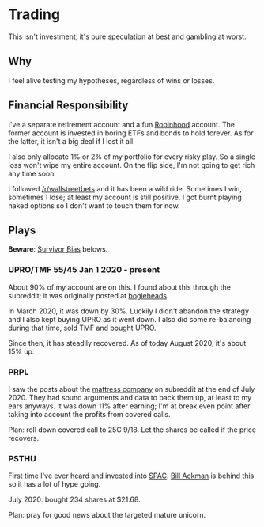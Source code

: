 # Trading

This isn't investment, it's pure speculation at best and gambling at worst.

## Why

I feel alive testing my hypotheses, regardless of wins or losses.

## Financial Responsibility

I've a separate retirement account and a fun [Robinhood](https://robinhood.com/) account.
The former account is invested in boring ETFs and bonds to hold forever.
As for the latter, it isn't a big deal if I lost it all.

I also only allocate 1% or 2% of my portfolio for every risky play.
So a single loss won't wipe my entire account.
On the flip side, I'm not going to get rich any time soon.

I followed [/r/wallstreetbets](https://old.reddit.com/r/wallstreetbets/) and it has been a wild ride.
Sometimes I win, sometimes I lose; at least my account is still positive.
I got burnt playing naked options so I don't want to touch them for now.

## Plays

**Beware**: [Survivor Bias](https://en.wikipedia.org/wiki/Survivorship_bias) belows.

### UPRO/TMF 55/45 Jan 1 2020 - present

About 90% of my account are on this.
I found about this through the subreddit; it was originally posted at [bogleheads](https://www.bogleheads.org/forum/viewtopic.php?f=10&t=288192).

In March 2020, it was down by 30%. 
Luckily I didn't abandon the strategy and I also kept buying UPRO as it went down.
I also did some re-balancing during that time, sold TMF and bought UPRO.

Since then, it has steadily recovered. 
As of today August 2020, it's about 15% up.

### PRPL

I saw the posts about the [mattress company](https://purple.com/) on subreddit at the end of July 2020.
They had sound arguments and data to back them up, at least to my ears anyways.
It was down 11% after earning; I'm at break even point after taking into account the profits from covered calls.

Plan: roll down covered call to 25C 9/18. Let the shares be called if the price recovers.

<!--
August 4 2020: bought 100 shares at $24.74, sold 30C 8/21 for $2.1
August 11 2020: close 30C 8/21 for $0.6, open 25C 8/21 for $1.65
August 13 2020: close 25C 8/21 for $2.05, open 30C 9/18 for $1.55
August 14 2020: close 30C 9/18 for $0.65, open 25C 8/21 for $1.5
-->

### PSTHU

First time I've ever heard and invested into [SPAC](https://www.investopedia.com/terms/s/spac.asp).
[Bill Ackman](https://en.wikipedia.org/wiki/Bill_Ackman) is behind this so it has a lot of hype going.

July 2020: bought 234 shares at $21.68.

Plan: pray for good news about the targeted mature unicorn.
